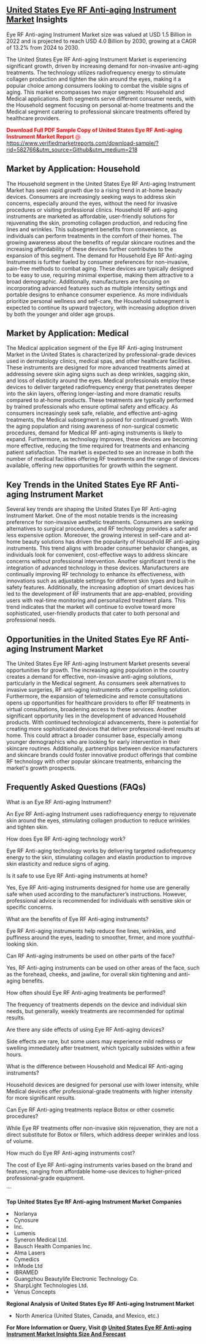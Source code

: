 <h2><a href="https://www.verifiedmarketreports.com/download-sample/?rid=582766&amp;utm_source=Github&amp;utm_medium=218" target="_blank">United States Eye RF Anti-aging Instrument Market</a> Insights</h2><p>Eye RF Anti-aging Instrument Market size was valued at USD 1.5 Billion in 2022 and is projected to reach USD 4.0 Billion by 2030, growing at a CAGR of 13.2% from 2024 to 2030.</p><p> <p>The United States Eye RF Anti-aging Instrument Market is experiencing significant growth, driven by increasing demand for non-invasive anti-aging treatments. The technology utilizes radiofrequency energy to stimulate collagen production and tighten the skin around the eyes, making it a popular choice among consumers looking to combat the visible signs of aging. This market encompasses two major segments: Household and Medical applications. Both segments serve different consumer needs, with the Household segment focusing on personal at-home treatments and the Medical segment catering to professional skincare treatments offered by healthcare providers. <p><span class=""><span style="color: #ff0000;"><strong>Download Full PDF Sample Copy of United States Eye RF Anti-aging Instrument Market Report</strong> @ </span><a href="https://www.verifiedmarketreports.com/download-sample/?rid=582766&amp;utm_source=Github&amp;utm_medium=218" target="_blank">https://www.verifiedmarketreports.com/download-sample/?rid=582766&amp;utm_source=Github&amp;utm_medium=218</a></span></p></p> <h2>Market by Application: Household</h2> <p>The Household segment in the United States Eye RF Anti-aging Instrument Market has seen rapid growth due to a rising trend in at-home beauty devices. Consumers are increasingly seeking ways to address skin concerns, especially around the eyes, without the need for invasive procedures or visiting professional clinics. Household RF anti-aging instruments are marketed as affordable, user-friendly solutions for rejuvenating the skin, promoting collagen production, and reducing fine lines and wrinkles. This subsegment benefits from convenience, as individuals can perform treatments in the comfort of their homes. The growing awareness about the benefits of regular skincare routines and the increasing affordability of these devices further contributes to the expansion of this segment. The demand for Household Eye RF Anti-aging Instruments is further fueled by consumer preferences for non-invasive, pain-free methods to combat aging. These devices are typically designed to be easy to use, requiring minimal expertise, making them attractive to a broad demographic. Additionally, manufacturers are focusing on incorporating advanced features such as multiple intensity settings and portable designs to enhance consumer experience. As more individuals prioritize personal wellness and self-care, the Household subsegment is expected to continue its upward trajectory, with increasing adoption driven by both the younger and older age groups. </p> <h2>Market by Application: Medical</h2> <p>The Medical application segment of the Eye RF Anti-aging Instrument Market in the United States is characterized by professional-grade devices used in dermatology clinics, medical spas, and other healthcare facilities. These instruments are designed for more advanced treatments aimed at addressing severe skin aging signs such as deep wrinkles, sagging skin, and loss of elasticity around the eyes. Medical professionals employ these devices to deliver targeted radiofrequency energy that penetrates deeper into the skin layers, offering longer-lasting and more dramatic results compared to at-home products. These treatments are typically performed by trained professionals who ensure optimal safety and efficacy. As consumers increasingly seek safe, reliable, and effective anti-aging treatments, the Medical subsegment is poised for continued growth. With the aging population and rising awareness of non-surgical cosmetic procedures, demand for Medical RF anti-aging instruments is likely to expand. Furthermore, as technology improves, these devices are becoming more effective, reducing the time required for treatments and enhancing patient satisfaction. The market is expected to see an increase in both the number of medical facilities offering RF treatments and the range of devices available, offering new opportunities for growth within the segment. </p> <h2>Key Trends in the United States Eye RF Anti-aging Instrument Market</h2> <p>Several key trends are shaping the United States Eye RF Anti-aging Instrument Market. One of the most notable trends is the increasing preference for non-invasive aesthetic treatments. Consumers are seeking alternatives to surgical procedures, and RF technology provides a safer and less expensive option. Moreover, the growing interest in self-care and at-home beauty solutions has driven the popularity of Household RF anti-aging instruments. This trend aligns with broader consumer behavior changes, as individuals look for convenient, cost-effective ways to address skincare concerns without professional intervention. Another significant trend is the integration of advanced technology in these devices. Manufacturers are continually improving RF technology to enhance its effectiveness, with innovations such as adjustable settings for different skin types and built-in safety features. Additionally, the increasing adoption of smart devices has led to the development of RF instruments that are app-enabled, providing users with real-time monitoring and personalized treatment plans. This trend indicates that the market will continue to evolve toward more sophisticated, user-friendly products that cater to both personal and professional needs. </p> <h2>Opportunities in the United States Eye RF Anti-aging Instrument Market</h2> <p>The United States Eye RF Anti-aging Instrument Market presents several opportunities for growth. The increasing aging population in the country creates a demand for effective, non-invasive anti-aging solutions, particularly in the Medical segment. As consumers seek alternatives to invasive surgeries, RF anti-aging instruments offer a compelling solution. Furthermore, the expansion of telemedicine and remote consultations opens up opportunities for healthcare providers to offer RF treatments in virtual consultations, broadening access to these services. Another significant opportunity lies in the development of advanced Household products. With continued technological advancements, there is potential for creating more sophisticated devices that deliver professional-level results at home. This could attract a broader consumer base, especially among younger demographics who are looking for early intervention in their skincare routines. Additionally, partnerships between device manufacturers and skincare brands could foster innovative product offerings that combine RF technology with other popular skincare treatments, enhancing the market's growth prospects. </p> <h2>Frequently Asked Questions (FAQs)</h2> <p>What is an Eye RF Anti-aging Instrument?</p> <p>An Eye RF Anti-aging Instrument uses radiofrequency energy to rejuvenate skin around the eyes, stimulating collagen production to reduce wrinkles and tighten skin.</p> <p>How does Eye RF Anti-aging technology work?</p> <p>Eye RF Anti-aging technology works by delivering targeted radiofrequency energy to the skin, stimulating collagen and elastin production to improve skin elasticity and reduce signs of aging.</p> <p>Is it safe to use Eye RF Anti-aging instruments at home?</p> <p>Yes, Eye RF Anti-aging instruments designed for home use are generally safe when used according to the manufacturer’s instructions. However, professional advice is recommended for individuals with sensitive skin or specific concerns.</p> <p>What are the benefits of Eye RF Anti-aging instruments?</p> <p>Eye RF Anti-aging instruments help reduce fine lines, wrinkles, and puffiness around the eyes, leading to smoother, firmer, and more youthful-looking skin.</p> <p>Can RF Anti-aging instruments be used on other parts of the face?</p> <p>Yes, RF Anti-aging instruments can be used on other areas of the face, such as the forehead, cheeks, and jawline, for overall skin tightening and anti-aging benefits.</p> <p>How often should Eye RF Anti-aging treatments be performed?</p> <p>The frequency of treatments depends on the device and individual skin needs, but generally, weekly treatments are recommended for optimal results.</p> <p>Are there any side effects of using Eye RF Anti-aging devices?</p> <p>Side effects are rare, but some users may experience mild redness or swelling immediately after treatment, which typically subsides within a few hours.</p> <p>What is the difference between Household and Medical RF Anti-aging instruments?</p> <p>Household devices are designed for personal use with lower intensity, while Medical devices offer professional-grade treatments with higher intensity for more significant results.</p> <p>Can Eye RF Anti-aging treatments replace Botox or other cosmetic procedures?</p> <p>While Eye RF treatments offer non-invasive skin rejuvenation, they are not a direct substitute for Botox or fillers, which address deeper wrinkles and loss of volume.</p> <p>How much do Eye RF Anti-aging instruments cost?</p> <p>The cost of Eye RF Anti-aging instruments varies based on the brand and features, ranging from affordable home-use devices to higher-priced professional-grade equipment.</p> ```</p><p><strong>Top United States Eye RF Anti-aging Instrument Market Companies</strong></p><div data-test-id=""><p><li>Norlanya</li><li> Cynosure</li><li> Inc.</li><li> Lumenis</li><li> Syneron Medical Ltd.</li><li> Bausch Health Companies Inc.</li><li> Alma Lasers</li><li> Cymedics</li><li> InMode Ltd</li><li> IBRAMED</li><li> Guangzhou Beautylife Electronic Technology Co.</li><li> SharpLight Technologies Ltd.</li><li> Venus Concepts</li></p><div><strong>Regional Analysis of&nbsp;United States Eye RF Anti-aging Instrument Market</strong></div><ul><li dir="ltr"><p dir="ltr">North America&nbsp;(United States, Canada, and Mexico, etc.)</p></li></ul><p><strong>For More Information or Query, Visit @&nbsp;</strong><strong><a href="https://www.verifiedmarketreports.com/product/eye-rf-anti-aging-instrument-market/?utm_source=Github&amp;utm_medium=218" target="_blank">United States Eye RF Anti-aging Instrument Market Insights Size And Forecast</a></strong></p></div>
